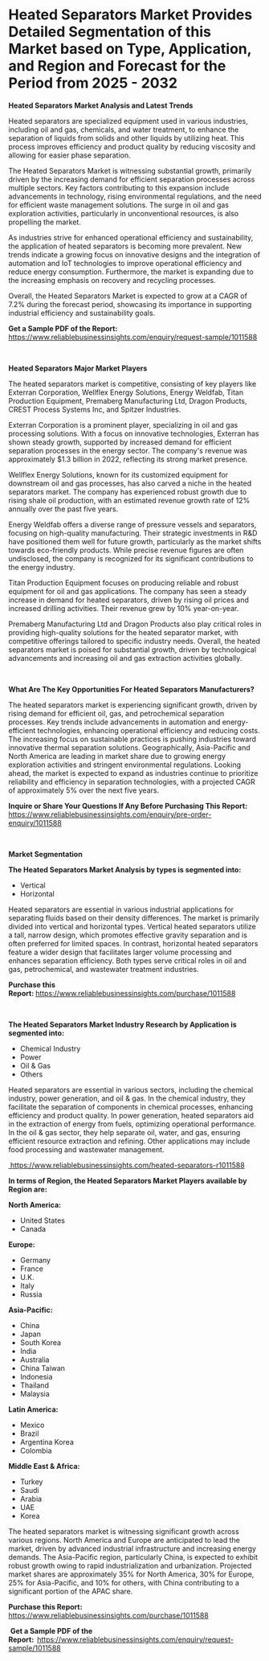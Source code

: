 <p><h1>Heated Separators Market Provides Detailed Segmentation of this Market based on Type, Application, and Region and Forecast for the Period from 2025 - 2032</h1></p><p><strong>Heated Separators Market Analysis and Latest Trends</strong></p>
<p><p>Heated separators are specialized equipment used in various industries, including oil and gas, chemicals, and water treatment, to enhance the separation of liquids from solids and other liquids by utilizing heat. This process improves efficiency and product quality by reducing viscosity and allowing for easier phase separation. </p><p>The Heated Separators Market is witnessing substantial growth, primarily driven by the increasing demand for efficient separation processes across multiple sectors. Key factors contributing to this expansion include advancements in technology, rising environmental regulations, and the need for efficient waste management solutions. The surge in oil and gas exploration activities, particularly in unconventional resources, is also propelling the market. </p><p>As industries strive for enhanced operational efficiency and sustainability, the application of heated separators is becoming more prevalent. New trends indicate a growing focus on innovative designs and the integration of automation and IoT technologies to improve operational efficiency and reduce energy consumption. Furthermore, the market is expanding due to the increasing emphasis on recovery and recycling processes. </p><p>Overall, the Heated Separators Market is expected to grow at a CAGR of 7.2% during the forecast period, showcasing its importance in supporting industrial efficiency and sustainability goals.</p></p>
<p><strong>Get a Sample PDF of the Report:&nbsp;</strong> <a href="https://www.reliablebusinessinsights.com/enquiry/request-sample/1011588?utm_campaign=118&utm_medium=2&utm_source=Github&utm_content=ia&utm_term=12042025&utm_id=heated-separators">https://www.reliablebusinessinsights.com/enquiry/request-sample/1011588</a></p>
<p>&nbsp;</p>
<p><strong>Heated Separators Major Market Players</strong></p>
<p><p>The heated separators market is competitive, consisting of key players like Exterran Corporation, Wellflex Energy Solutions, Energy Weldfab, Titan Production Equipment, Premaberg Manufacturing Ltd, Dragon Products, CREST Process Systems Inc, and Spitzer Industries. </p><p>Exterran Corporation is a prominent player, specializing in oil and gas processing solutions. With a focus on innovative technologies, Exterran has shown steady growth, supported by increased demand for efficient separation processes in the energy sector. The company's revenue was approximately $1.3 billion in 2022, reflecting its strong market presence.</p><p>Wellflex Energy Solutions, known for its customized equipment for downstream oil and gas processes, has also carved a niche in the heated separators market. The company has experienced robust growth due to rising shale oil production, with an estimated revenue growth rate of 12% annually over the past five years.</p><p>Energy Weldfab offers a diverse range of pressure vessels and separators, focusing on high-quality manufacturing. Their strategic investments in R&D have positioned them well for future growth, particularly as the market shifts towards eco-friendly products. While precise revenue figures are often undisclosed, the company is recognized for its significant contributions to the energy industry.</p><p>Titan Production Equipment focuses on producing reliable and robust equipment for oil and gas applications. The company has seen a steady increase in demand for heated separators, driven by rising oil prices and increased drilling activities. Their revenue grew by 10% year-on-year.</p><p>Premaberg Manufacturing Ltd and Dragon Products also play critical roles in providing high-quality solutions for the heated separator market, with competitive offerings tailored to specific industry needs. Overall, the heated separators market is poised for substantial growth, driven by technological advancements and increasing oil and gas extraction activities globally.</p></p>
<p>&nbsp;</p>
<p><strong>What Are The Key Opportunities For Heated Separators Manufacturers?</strong></p>
<p><p>The heated separators market is experiencing significant growth, driven by rising demand for efficient oil, gas, and petrochemical separation processes. Key trends include advancements in automation and energy-efficient technologies, enhancing operational efficiency and reducing costs. The increasing focus on sustainable practices is pushing industries toward innovative thermal separation solutions. Geographically, Asia-Pacific and North America are leading in market share due to growing energy exploration activities and stringent environmental regulations. Looking ahead, the market is expected to expand as industries continue to prioritize reliability and efficiency in separation technologies, with a projected CAGR of approximately 5% over the next five years.</p></p>
<p><strong>Inquire or Share Your Questions If Any Before Purchasing This Report:</strong> <a href="https://www.reliablebusinessinsights.com/enquiry/pre-order-enquiry/1011588?utm_campaign=118&utm_medium=2&utm_source=Github&utm_content=ia&utm_term=12042025&utm_id=heated-separators">https://www.reliablebusinessinsights.com/enquiry/pre-order-enquiry/1011588</a></p>
<p>&nbsp;</p>
<p><strong>Market Segmentation</strong></p>
<p><strong>The Heated Separators Market Analysis by types is segmented into:</strong></p>
<p><ul><li>Vertical</li><li>Horizontal</li></ul></p>
<p><p>Heated separators are essential in various industrial applications for separating fluids based on their density differences. The market is primarily divided into vertical and horizontal types. Vertical heated separators utilize a tall, narrow design, which promotes effective gravity separation and is often preferred for limited spaces. In contrast, horizontal heated separators feature a wider design that facilitates larger volume processing and enhances separation efficiency. Both types serve critical roles in oil and gas, petrochemical, and wastewater treatment industries.</p></p>
<p><strong>Purchase this Report:&nbsp;</strong><a href="https://www.reliablebusinessinsights.com/purchase/1011588?utm_campaign=118&utm_medium=2&utm_source=Github&utm_content=ia&utm_term=12042025&utm_id=heated-separators">https://www.reliablebusinessinsights.com/purchase/1011588</a></p>
<p>&nbsp;</p>
<p><strong>The Heated Separators Market Industry Research by Application is segmented into:</strong></p>
<p><ul><li>Chemical Industry</li><li>Power</li><li>Oil & Gas</li><li>Others</li></ul></p>
<p><p>Heated separators are essential in various sectors, including the chemical industry, power generation, and oil & gas. In the chemical industry, they facilitate the separation of components in chemical processes, enhancing efficiency and product quality. In power generation, heated separators aid in the extraction of energy from fuels, optimizing operational performance. In the oil & gas sector, they help separate oil, water, and gas, ensuring efficient resource extraction and refining. Other applications may include food processing and wastewater management.</p></p>
<p><a href="https://www.reliablebusinessinsights.com/heated-separators-r1011588?utm_campaign=118&utm_medium=2&utm_source=Github&utm_content=ia&utm_term=12042025&utm_id=heated-separators">&nbsp;https://www.reliablebusinessinsights.com/heated-separators-r1011588</a></p>
<p><strong>In terms of Region, the Heated Separators Market Players available by Region are:</strong></p>
<p>
    <p> <strong> North America: </strong>
        <ul>
            <li>United States</li>
            <li>Canada</li>
        </ul>
        </p> 
    <p> <strong> Europe: </strong>
        <ul>
            <li>Germany</li>
            <li>France</li>
            <li>U.K.</li>
            <li>Italy</li>
            <li>Russia</li>
        </ul>
        </p> 
    <p> <strong> Asia-Pacific: </strong>
        <ul>
            <li>China</li>
            <li>Japan</li>
            <li>South Korea</li>
            <li>India</li>
            <li>Australia</li>
            <li>China Taiwan</li>
            <li>Indonesia</li>
            <li>Thailand</li>
            <li>Malaysia</li>
        </ul>
        </p> 
    <p> <strong> Latin America: </strong>
        <ul>
            <li>Mexico</li>
            <li>Brazil</li>
            <li>Argentina Korea</li>
            <li>Colombia</li>
        </ul>
        </p> 
    <p> <strong> Middle East & Africa: </strong>
        <ul>
            <li>Turkey</li>
            <li>Saudi</li>
            <li>Arabia</li>
            <li>UAE</li>
            <li>Korea</li>
        </ul>
    </p>
    </p>
<p><p>The heated separators market is witnessing significant growth across various regions. North America and Europe are anticipated to lead the market, driven by advanced industrial infrastructure and increasing energy demands. The Asia-Pacific region, particularly China, is expected to exhibit robust growth owing to rapid industrialization and urbanization. Projected market shares are approximately 35% for North America, 30% for Europe, 25% for Asia-Pacific, and 10% for others, with China contributing to a significant portion of the APAC share.</p></p>
<p><strong>Purchase this Report: </strong><a href="https://www.reliablebusinessinsights.com/purchase/1011588?utm_campaign=118&utm_medium=2&utm_source=Github&utm_content=ia&utm_term=12042025&utm_id=heated-separators">https://www.reliablebusinessinsights.com/purchase/1011588</a></p>
<p>&nbsp;<strong>Get a Sample PDF of the Report:&nbsp;&nbsp;</strong><a href="https://www.reliablebusinessinsights.com/enquiry/request-sample/1011588?utm_campaign=118&utm_medium=2&utm_source=Github&utm_content=ia&utm_term=12042025&utm_id=heated-separators">https://www.reliablebusinessinsights.com/enquiry/request-sample/1011588</a></p>
<p><strong></strong></p>
<p><p></p><p></p><p></p></p>
